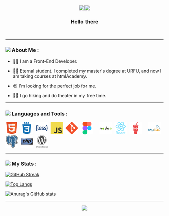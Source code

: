 <div id="header" align="center">
  <img src="https://media.giphy.com/media/5GqrzudeH7m7fKrUoc/giphy.gif" width="300"/><img src="https://media.giphy.com/media/dsPBfiEEozyXUXShhB/giphy.gif" width="100px"/>
  <!--
  <div id="badges">
    <a href="https://vk.com/l3epanda">
      <img src="https://img.shields.io/badge/Vk-4C75A3?style=for-the-badge&logo=vk&logoColor=white" alt="Vk Badge"/>
    </a>
    <a href="">
      <img src="https://img.shields.io/badge/Twitter-blue?style=for-the-badge&logo=twitter&logoColor=white" alt="Twitter Badge"/>
    </a>
  </div>
  -->

### Hello there 
  <img src="https://komarev.com/ghpvc/?username=13epanda&style=flat&color=lightgrey" alt=""/>
</div>

---

###  <img src="https://media.giphy.com/media/rSLTaDa63hJha4WnzU/giphy.gif" height="90px"/> About Me :

- :woman_technologist: I am a Front-End Developer.

- :woman_student:	 Eternal student. I completed my master's degree at URFU, and now I am taking courses at htmlAcademy.

- :wink: I'm looking for the perfect job for me.

- :mountain_biking_woman:	 I go hiking and do theater in my free time.
---

###  <img src="https://media.giphy.com/media/peUx0SaUCRlBriP84y/giphy.gif" height="100px"/> Languages and Tools :

<div>
  <img src="https://github.com/devicons/devicon/blob/master/icons/html5/html5-original.svg" title="HTML5" alt="HTML" width="40" height="40"/>&nbsp;
  <img src="https://github.com/devicons/devicon/blob/master/icons/css3/css3-plain-wordmark.svg"  title="CSS3" alt="CSS" width="40" height="40"/>&nbsp;
  <img src="https://github.com/devicons/devicon/blob/master/icons/less/less-plain-wordmark.svg"  title="Less" alt="Less" width="40" height="40"/>&nbsp;
  <img src="https://github.com/devicons/devicon/blob/master/icons/javascript/javascript-original.svg" title="JavaScript" alt="JavaScript" width="40" height="40"/>&nbsp;
  <img src="https://github.com/devicons/devicon/blob/master/icons/git/git-original.svg" title="Git" **alt="Git" width="40" height="40"/>&nbsp;
  <img src="https://github.com/devicons/devicon/blob/master/icons/figma/figma-original.svg" title="Figma" **alt="Figma" width="40" height="40"/>&nbsp;
  &nbsp;&nbsp;
  <img src="https://github.com/devicons/devicon/blob/master/icons/nodejs/nodejs-original-wordmark.svg" title="NodeJS" alt="NodeJS" width="40" height="40"/>&nbsp;
  <img src="https://github.com/devicons/devicon/blob/master/icons/react/react-original-wordmark.svg" title="React" alt="React" width="40" height="40"/>&nbsp;
  <img src="https://github.com/devicons/devicon/blob/master/icons/gulp/gulp-plain.svg" title="Gulp" alt="Gulp" width="40" height="40"/>&nbsp;
  &nbsp;&nbsp;
  <img src="https://github.com/devicons/devicon/blob/master/icons/mysql/mysql-original-wordmark.svg" title="MySQL"  alt="MySQL" width="40" height="40"/>&nbsp;
  <img src="https://github.com/devicons/devicon/blob/master/icons/postgresql/postgresql-original.svg" title="Postgresql"  alt="Postgresql" width="40" height="40"/>&nbsp;
  <img src="https://github.com/devicons/devicon/blob/master/icons/php/php-original.svg" title="PHP"  alt="PHP" width="40" height="40"/>&nbsp;
  <img src="https://github.com/devicons/devicon/blob/master/icons/wordpress/wordpress-plain-wordmark.svg" title="Wordpress"  alt="Wordpress" width="40" height="40"/>&nbsp;
<!--  
  jquery-original-wordmark.svg
-->
</div>

---

### <img src="https://media.giphy.com/media/LvgVkJnE8eAbkv4EMX/giphy.gif" height="70px"/>  My Stats :
  
[![GitHub Streak](http://github-readme-streak-stats.herokuapp.com?user=13epanda)](https://git.io/streak-stats)

[![Top Langs](https://github-readme-stats.vercel.app/api/top-langs/?username=13epanda&layout=compact)](https://github.com/anuraghazra/github-readme-stats)

![Anurag's GitHub stats](https://github-readme-stats.vercel.app/api?username=13epanda&show_icons=true)

---
<div id="footer" align="center">
  
 <img src="https://media.giphy.com/media/0xhvPJez78AMJMXuCQ/giphy.gif" height="100px"/>

</divr>
